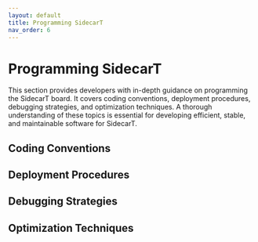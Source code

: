 ```yaml
---
layout: default
title: Programming SidecarT
nav_order: 6
---
```


# Programming SidecarT
This section provides developers with in-depth guidance on programming the SidecarT board. It covers coding conventions, deployment procedures, debugging strategies, and optimization techniques. A thorough understanding of these topics is essential for developing efficient, stable, and maintainable software for SidecarT.

## Coding Conventions

## Deployment Procedures

## Debugging Strategies

## Optimization Techniques
